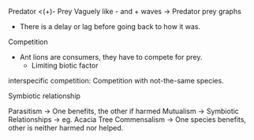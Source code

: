 Predator <(+)- Prey
Vaguely like - and + waves -> Predator prey graphs
- There is a delay or lag before going back to how it was.

Competition
- Ant lions are consumers, they have to compete for prey.
	- Limiting biotic factor

interspecific competition: Competition with not-the-same species.

Symbiotic relationship

Parasitism -> One benefits, the other if harmed
Mutualism -> Symbiotic Relationships -> eg. Acacia Tree
Commensalism -> One species benefits, other is neither harmed nor helped.

